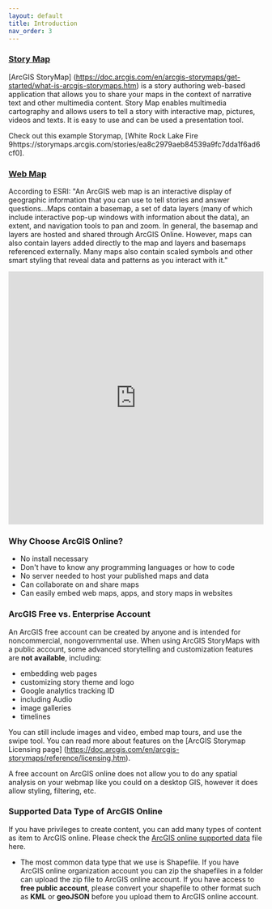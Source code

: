 ```yaml
---
layout: default
title: Introduction
nav_order: 3
---
```


### [Story Map](https://storymaps.arcgis.com/)
[ArcGIS StoryMap] (https://doc.arcgis.com/en/arcgis-storymaps/get-started/what-is-arcgis-storymaps.htm) is a story authoring web-based application that allows you to share your maps in the context of narrative text and other multimedia content. Story Map enables multimedia cartography and allows users to tell a story with interactive map, pictures, videos and texts. It is easy to use and can be used a presentation tool.

Check out this example Storymap, [White Rock Lake Fire 9https://storymaps.arcgis.com/stories/ea8c2979aeb84539a9fc7dda1f6ad6cf0].

### [Web Map](https://doc.arcgis.com/en/arcgis-online/reference/what-is-web-map.htm)
According to ESRI: "An ArcGIS web map is an interactive display of geographic information that you can use to tell stories and answer questions...Maps contain a basemap, a set of data layers (many of which include interactive pop-up windows with information about the data), an extent, and navigation tools to pan and zoom. In general, the basemap and layers are hosted and shared through ArcGIS Online. However, maps can also contain layers added directly to the map and layers and basemaps referenced externally. Many maps also contain scaled symbols and other smart styling that reveal data and patterns as you interact with it."

<iframe src='https://www.arcgis.com/apps/instant/basic/index.html?appid=23193586bdc34314a976d475e2cb867e' width="100%" height="500" style="border:none;">
</iframe>

### **Why Choose ArcGIS Online?**
- No install necessary
- Don't have to know any programming languages or how to code
- No server needed to host your published maps and data
- Can collaborate on and share maps
- Can easily embed web maps, apps, and story maps in websites

### **ArcGIS Free vs. Enterprise Account**

An ArcGIS free account can be created by anyone and is intended for noncommercial, nongovernmental use. When using ArcGIS StoryMaps with a public account, some advanced storytelling and customization features are **not available**, including:

- embedding web pages
- customizing story theme and logo
- Google analytics tracking ID
- including Audio
- image galleries
- timelines

You can still include images and video, embed map tours, and use the swipe tool. You can read more about features on the [ArcGIS Storymap Licensing page] (https://doc.arcgis.com/en/arcgis-storymaps/reference/licensing.htm).

A free account on ArcGIS online does not allow you to do any spatial analysis on your webmap like you could on a desktop GIS, however it does allow styling, filtering, etc. 

### **Supported Data Type of ArcGIS Online**

If you have privileges to create content, you can add many types of content as item to ArcGIS online. Please check the [ArcGIS online supported data](https://doc.arcgis.com/en/arcgis-online/reference/supported-items.htm) file here.

- The most common data type that we use is Shapefile. If you have ArcGIS online organization account you can zip the shapefiles in a folder can upload the zip file to ArcGIS online account. If you have access to **free public account**, please convert your shapefile to other format such as **KML** or **geoJSON** before you upload them to ArcGIS online account.
